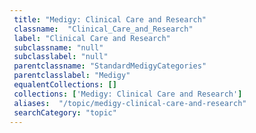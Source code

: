 ```yaml
--- 
 title: "Medigy: Clinical Care and Research" 
 classname:  "Clinical_Care_and_Research" 
 label: "Clinical Care and Research" 
 subclassname: "null" 
 subclasslabel: "null" 
 parentclassname: "StandardMedigyCategories" 
 parentclasslabel: "Medigy" 
 equalentCollections: [] 
 collections: ['Medigy: Clinical Care and Research']
 aliases:  "/topic/medigy-clinical-care-and-research"  
 searchCategory: "topic" 
---
```

